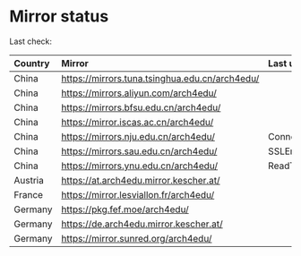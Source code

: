 <script src="./time.js"></script>
# Mirror status
Last check: <script type="text/javascript">localize(1686547063.8058774);</script>

|Country|Mirror|Last update|
|:------|:-----|:----------|
|China|https://mirrors.tuna.tsinghua.edu.cn/arch4edu/|<script type="text/javascript">localize(1686508544);</script>|
|China|https://mirrors.aliyun.com/arch4edu/|<script type="text/javascript">localize(1686508544);</script>|
|China|https://mirrors.bfsu.edu.cn/arch4edu/|<script type="text/javascript">localize(1686508544);</script>|
|China|https://mirror.iscas.ac.cn/arch4edu/|<script type="text/javascript">localize(1686508544);</script>|
|China|https://mirrors.nju.edu.cn/arch4edu/|ConnectTimeout|
|China|https://mirrors.sau.edu.cn/arch4edu/|SSLError|
|China|https://mirrors.ynu.edu.cn/arch4edu/|ReadTimeout|
|Austria|https://at.arch4edu.mirror.kescher.at/|<script type="text/javascript">localize(1686508544);</script>|
|France|https://mirror.lesviallon.fr/arch4edu/|<script type="text/javascript">localize(1686508544);</script>|
|Germany|https://pkg.fef.moe/arch4edu/|<script type="text/javascript">localize(1686508544);</script>|
|Germany|https://de.arch4edu.mirror.kescher.at/|<script type="text/javascript">localize(1686508544);</script>|
|Germany|https://mirror.sunred.org/arch4edu/|<script type="text/javascript">localize(1686508544);</script>|

<script src="./tablefilter/tablefilter.js"></script>
<script src="./table.js"></script>